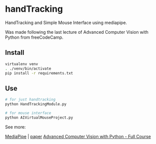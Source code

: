 # handTracking
HandTracking and Simple Mouse Interface using mediapipe.

Was made following the last lecture of Advanced Computer Vision with Python from freeCodeCamp.

## Install

```bash
virtualenv venv
. ./venv/bin/activate
pip install -r requirements.txt
```

## Use

```bash
# for just handtracking
python HandTrackingModule.py

# for mouse interface
python AIVirtualMouseProject.py
```

See more:

[MediaPipe](https://google.github.io/mediapipe/solutions/hands) | [paper](https://arxiv.org/pdf/2006.10214.pdf)
[Advanced Computer Vision with Python - Full Course](https://www.youtube.com/watch?v=01sAkU_NvOY)
